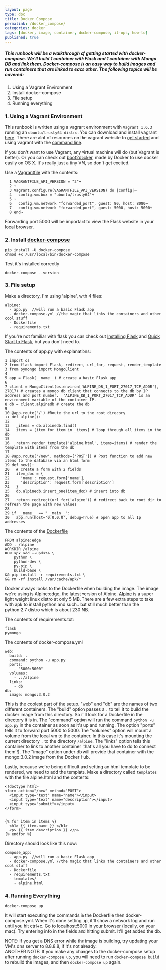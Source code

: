 ```yaml
---
layout: page
type: doc
title: Docker Compose
permalink: /docker_compose/
categories: docker
tags: [docker, image, container, docker-compose, it-ops, how-to]
published: true
---
```


##### This runbook will be a walkthrough of getting started with docker-compose.  We'll build 1 container with Flask and 1 container with Mongo DB and link them.  Docker-compose is an easy way to build images and run containers that are linked to each other.  The following topics will be covered:
1. Using a Vagrant Environment
2. Install docker-compose
3. File setup
4. Running everything

### 1. Using a Vagrant Environment
This runbook is written using a vagrant environment with `Vagrant 1.6.3` running an `ubuntu/trusty64 distro`.  You can download and install vagrant [here](https://www.vagrantup.com/).  There are alot of resources on the vagrant website to [get started](https://docs.vagrantup.com/v2/getting-started/index.html) and using vagrant with the [command line](https://docs.vagrantup.com/v2/cli/index.html).

If you don't want to use Vagrant, any virtual machine will do (but Vagrant is better).  Or you can check out [boot2docker](http://boot2docker.io/), made by Docker to use docker easily on OS X.  It's really just a tiny VM, so don't get excited.

Use a [Vagrantfile](https://docs.vagrantup.com/v2/vagrantfile/index.html) with the contents:
```
  1 VAGRANTFILE_API_VERSION = "2"¬
  2 ¬
  3 Vagrant.configure(VAGRANTFILE_API_VERSION) do |config|¬
  4   config.vm.box = "ubuntu/trusty64"¬
  5 ¬
  6   config.vm.network "forwarded_port", guest: 80, host: 8080¬
  7   config.vm.network "forwarded_port", guest: 5000, host: 5000¬
  8 end¬
```
Forwarding port 5000 will be important to view the Flask website in your local browser.

### 2. Install [docker-compose](https://docs.docker.com/compose/install/)
```
pip install -U docker-compose
chmod +x /usr/local/bin/docker-compose
```

Test it's installed correctly
```
docker-compose --version
```

### 3. File setup

Make a directory, I'm using 'alpine', with 4 files: 

```
alpine:
  - app.py  //will run a basic Flask app
  - docker-compose.yml //the magic that links the containers and other cool stuff
  - Dockerfile
  - requirements.txt
```

If you're not familiar with flask you can check out [Installing Flask](http://flask.pocoo.org/docs/0.10/installation/) and [Quick Start to Flask](http://flask.pocoo.org/docs/0.10/quickstart/), but you don't need to.

The contents of app.py with explanations:
```
1 import os
2 from flask import Flask, redirect, url_for, request, render_template
3 from pymongo import MongoClient
4 
5 app = Flask(__name__) # create a basic Flask app
6 
7 client = MongoClient(os.environ['ALPINE_DB_1_PORT_27017_TCP_ADDR'], 27017) # creates a mongo db client that connects to the db by IP address and port number.  'ALPINE_DB_1_PORT_27017_TCP_ADDR' is an environment variable of the container IP.
8 db = client.alpinedb # create the db
9
10 @app.route('/') #Route the url to the root direcory
11 def alpine():
12
13   _items = db.alpinedb.find()
14   items = [item for item in _items] # loop through all items in the db
15
16   return render_template('alpine.html', items=items) # render the template with items from the db
17
18 @app.route('/new', methods=['POST']) # Post function to add new items to the database via an html form
19 def new():
20   # create a form with 2 fields
21   item_doc = {
22     'name': request.form['name'],
23     'description': request.form['description']
24   }
25   db.alpinedb.insert_one(item_doc) # insert into db
26
27   return redirect(url_for('alpine')) # redirect back to root dir to refresh the page with new values
28
29 if __name__ == "__main__":
30   app.run(host='0.0.0.0', debug=True) # open app to all Ip addresses
 ```

The contents of the [Dockerfile](https://docs.docker.com/reference/builder/)
```
FROM alpine:edge
ADD . /alpine
WORKDIR /alpine
RUN apk add --update \
    python \
    python-dev \
    py-pip \
    build-base \
&& pip install -r requirements.txt \
&& rm -rf install /var/cache/apk/*
```
Docker always looks to the Dockerfile when building the image.  The image we're using is Alpine:edge, the latest version of Alpine.  [Alpine](https://hub.docker.com/_/alpine/) is a super light weight linux distro at only 5 MB.  There are a few extra steps to take with apk to install python and such.. but still much better than the python:2.7 distro which is about 230 MB.

The contents of requirements.txt:
```
flask
pymongo
```

The contents of docker-compose.yml:
```
web:
  build: .
  command: python -u app.py
  ports:
    - "5000:5000"
  volumes:
    - .:/alpine
  links:
    - db
db:
  image: mongo:3.0.2
```
This is the coolest part of the setup.  "web" and "db" are the names of two different containers.  The "build" option passes a `.` to tell it to build the docker image from this directory.  So it'll look for a Dockerfile in the directory it is in.  The "command" option will run the command `python -u app.py` in the container as soon as it's up and running.  The option "ports" tells it to forward port 5000 to 5000.  The "volumes" option will mount a volume from the local vm to the container.  In this case it's mounting the current directory `.` to the directory `/alpine`.  The "links" option tells this container to link to another container (that's all you have to do to connect them!!).  The "image" option under db will provide that container with the mongo:3.0.2 image from the Docker Hub.  

Lastly, because we're being difficult and setting an html template to be rendered, we need to add the template.
Make a directory called `templates` with the file alpine.html and the contents:
```
<!doctype html>
<form action="/new" method="POST">
  <input type="text" name="name"></input>
  <input type="text" name="description"></input>
  <input type="submit"></input>
</form>


{% for item in items %}
  <h1> {{ item.name }} </h1>
  <p> {{ item.description }} </p>
{% endfor %}
```

Directory should look like this now:
```
compose_app:
  - app.py  //will run a basic Flask app
  - docker-compose.yml //the magic that links the containers and other cool stuff
  - Dockerfile
  - requirements.txt
  - templates/
    - alpine.html
```

### 4. Running Everything

```
docker-compose up
```

It will start executing the commands in the Dockerfile then docker-compose.yml.  When it's done setting up, it'll show a network log and run until you hit ctrl+c.  Go to localhost:5000 in your browser (locally, on your mac).  Try entering info in the fields and hitting submit.  It'll get added the db.

NOTE:  If you get a DNS error while the image is building, try updating your VM's dns server to 8.8.8.8, if it's not already.  
ANOTHER NOTE:  If you make any changes to the docker-compose setup after running `docker-compose up`, you will need to run `docker-compose build` to rebuild the images, and then `docker-compose up` again.
